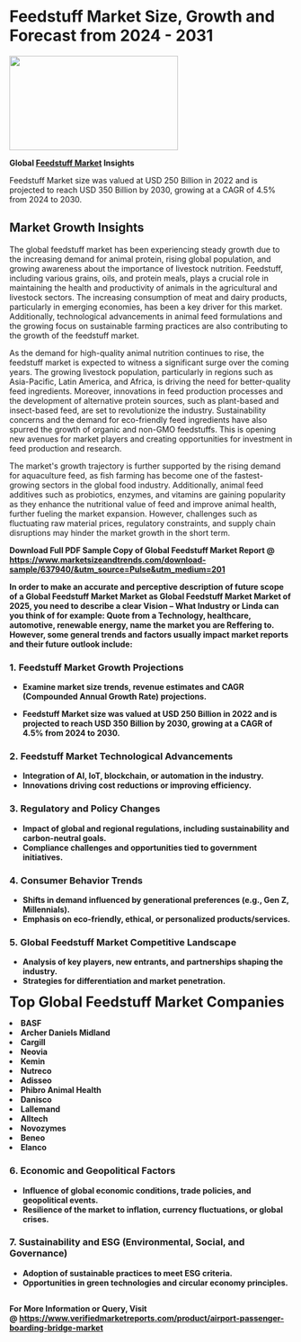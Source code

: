 <H1>Feedstuff Market Size, Growth and Forecast from 2024 - 2031</H1><img class="aligncenter size-medium wp-image-584254" src="https://thirdeyenews.in/wp-content/uploads/2024/09/Global-Market-Research-300x168.jpeg" alt="" width="300" height="168" /><p><strong>Global&nbsp;<a href="https://www.marketsizeandtrends.com/download-sample/637940/&amp;utm_source=Pulse&amp;utm_medium=201">Feedstuff Market</a> Insights</strong></p><p>Feedstuff Market size was valued at USD 250 Billion in 2022 and is projected to reach USD 350 Billion by 2030, growing at a CAGR of 4.5% from 2024 to 2030.</p><p><h2>Market Growth Insights</h2> <p>The global feedstuff market has been experiencing steady growth due to the increasing demand for animal protein, rising global population, and growing awareness about the importance of livestock nutrition. Feedstuff, including various grains, oils, and protein meals, plays a crucial role in maintaining the health and productivity of animals in the agricultural and livestock sectors. The increasing consumption of meat and dairy products, particularly in emerging economies, has been a key driver for this market. Additionally, technological advancements in animal feed formulations and the growing focus on sustainable farming practices are also contributing to the growth of the feedstuff market.</p> <p><strong></strong></p> <p>As the demand for high-quality animal nutrition continues to rise, the feedstuff market is expected to witness a significant surge over the coming years. The growing livestock population, particularly in regions such as Asia-Pacific, Latin America, and Africa, is driving the need for better-quality feed ingredients. Moreover, innovations in feed production processes and the development of alternative protein sources, such as plant-based and insect-based feed, are set to revolutionize the industry. Sustainability concerns and the demand for eco-friendly feed ingredients have also spurred the growth of organic and non-GMO feedstuffs. This is opening new avenues for market players and creating opportunities for investment in feed production and research.</p> <p>The market's growth trajectory is further supported by the rising demand for aquaculture feed, as fish farming has become one of the fastest-growing sectors in the global food industry. Additionally, animal feed additives such as probiotics, enzymes, and vitamins are gaining popularity as they enhance the nutritional value of feed and improve animal health, further fueling the market expansion. However, challenges such as fluctuating raw material prices, regulatory constraints, and supply chain disruptions may hinder the market growth in the short term.</p> <p><strong></p><p><span class=""><strong>Download Full PDF Sample Copy of Global Feedstuff Market Report</strong> @ <a href="https://www.marketsizeandtrends.com/download-sample/637940/&amp;utm_source=Pulse&amp;utm_medium=201" target="_blank">https://www.marketsizeandtrends.com/download-sample/637940/&amp;utm_source=Pulse&amp;utm_medium=201</a></span></p><p>In order to make an accurate and perceptive description of future scope of a Global&nbsp;Feedstuff Market Market as Global&nbsp;Feedstuff Market Market of 2025, you need to describe a clear Vision &ndash; What Industry or Linda can you think of for example: Quote from a Technology, healthcare, automotive, renewable energy, name the market you are Reffering to. However, some general trends and factors usually impact market reports and their future outlook include:</p><h3>1.&nbsp;<strong>Feedstuff Market Growth Projections</strong></h3><ul><li>Examine market size trends, revenue estimates and CAGR (Compounded Annual Growth Rate) projections.</li><li><p>Feedstuff Market size was valued at USD 250 Billion in 2022 and is projected to reach USD 350 Billion by 2030, growing at a CAGR of 4.5% from 2024 to 2030.</p></li></ul><h3>2.&nbsp;<strong>Feedstuff Market Technological Advancements</strong></h3><ul><li>Integration of AI, IoT, blockchain, or automation in the industry.</li><li>Innovations driving cost reductions or improving efficiency.</li></ul><h3>3.&nbsp;<strong>Regulatory and Policy Changes</strong></h3><ul><li>Impact of global and regional regulations, including sustainability and carbon-neutral goals.</li><li>Compliance challenges and opportunities tied to government initiatives.</li></ul><h3>4.&nbsp;<strong>Consumer Behavior Trends</strong></h3><ul><li>Shifts in demand influenced by generational preferences (e.g., Gen Z, Millennials).</li><li>Emphasis on eco-friendly, ethical, or personalized products/services.</li></ul><h3>5.&nbsp;<strong>Global Feedstuff Market Competitive Landscape</strong></h3><ul><li>Analysis of key players, new entrants, and partnerships shaping the industry.</li><li>Strategies for differentiation and market penetration.</li></ul><p data-pm-slice="1 1 []"><span style="color: inherit; font-family: inherit; font-size: 25px;">Top Global Feedstuff Market Companies</span></p><div class="" data-test-id=""><p><li>BASF</li><li> Archer Daniels Midland</li><li> Cargill</li><li> Neovia</li><li> Kemin</li><li> Nutreco</li><li> Adisseo</li><li> Phibro Animal Health</li><li> Danisco</li><li> Lallemand</li><li> Alltech</li><li> Novozymes</li><li> Beneo</li><li> Elanco</li></p></div><h3>6.&nbsp;<strong>Economic and Geopolitical Factors</strong></h3><ul><li>Influence of global economic conditions, trade policies, and geopolitical events.</li><li>Resilience of the market to inflation, currency fluctuations, or global crises.</li></ul><h3>7.&nbsp;<strong>Sustainability and ESG (Environmental, Social, and Governance)</strong></h3><ul><li>Adoption of sustainable practices to meet ESG criteria.</li><li>Opportunities in green technologies and circular economy principles.</li></ul><h2><strong style="font-size: 14px;">For More Information or Query, Visit @&nbsp;</strong><a style="background-color: #ffffff; font-size: 14px;" href="https://www.marketsizeandtrends.com/report/feedstuff-market/" target="_blank">https://www.verifiedmarketreports.com/product/airport-passenger-boarding-bridge-market</a></h2>
